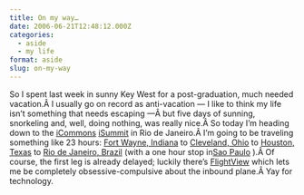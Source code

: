 ```yaml
---
title: On my way…
date: 2006-06-21T12:48:12.000Z
categories:
  - aside
  - my life
format: aside
slug: on-my-way
---
```

So I spent last week in sunny Key West for a post-graduation, much needed vacation.Â  I usually go on record as anti-vacation — I like to think my life isn’t something that needs escaping —Â  but five days of sunning, snorkeling and, well, doing nothing, was really nice.Â  So today I’m heading down to the [iCommons][1]  [iSummit][2]  in Rio de Janeiro.Â  I’m going to be traveling something like 23 hours: [Fort Wayne, Indiana][3]  to [Cleveland, Ohio][4]  to [Houston, Texas][5]  to [Rio de Janeiro, Brazil][6]  (with a one hour stop in[Sao Paulo][7] ).Â Of course, the first leg is already delayed; luckily there’s [FlightView][8]  which lets me be completely obsessive-compulsive about the inbound plane.Â  Yay for technology.



 [1]: http://icommons.org/
 [2]: http://icommons.org/programme/
 [3]: http://en.wikipedia.org/wiki/Fort_Wayne
 [4]: http://en.wikipedia.org/wiki/Cleveland
 [5]: http://en.wikipedia.org/wiki/Houston
 [6]: http://en.wikipedia.org/wiki/Rio_De_Janeiro
 [7]: http://en.wikipedia.org/wiki/S%C3%A3o_Paulo
 [8]: http://flightview.com
